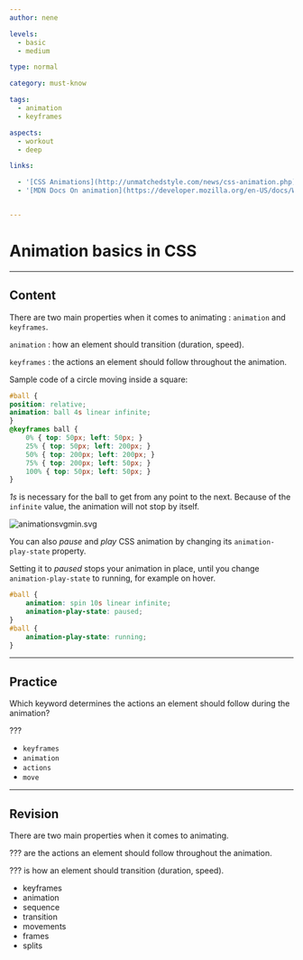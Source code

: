 ```yaml
---
author: nene

levels:
  - basic
  - medium

type: normal

category: must-know

tags:
  - animation
  - keyframes

aspects:
  - workout
  - deep

links:

  - '[CSS Animations](http://unmatchedstyle.com/news/css-animation.php){article}'
  - '[MDN Docs On animation](https://developer.mozilla.org/en-US/docs/Web/CSS/animation){documentation}'


---
```


# Animation basics in CSS

---
## Content

There are two main properties when it comes to animating : `animation` and `keyframes`.

`animation` : how an element should transition (duration, speed).

`keyframes` : the actions an element should follow throughout the animation.

Sample code of a circle moving inside a square:  
```css
#ball {
position: relative;
animation: ball 4s linear infinite;
}
@keyframes ball {
    0% { top: 50px; left: 50px; }
    25% { top: 50px; left: 200px; }
    50% { top: 200px; left: 200px; }
    75% { top: 200px; left: 50px; }
    100% { top: 50px; left: 50px; }
}
```
*1s* is necessary for the ball to get from any point to the next. Because of the `infinite` value, the animation will not stop by itself.

![animationsvgmin.svg](https://img.enkipro.com/f3391cbe5ba0db6aab629bfd8a191e7a.png)


You can also _pause_ and _play_ CSS animation by changing its `animation-play-state` property.

Setting it to _paused_ stops your animation in place, until you change `animation-play-state` to running, for example on hover.
```css
#ball {
    animation: spin 10s linear infinite;
    animation-play-state: paused;
}
#ball {
    animation-play-state: running;
}
```

---
## Practice

Which keyword determines the actions an element should follow during the animation?

???

* `keyframes`
* `animation`
* `actions`
* `move`

---
## Revision

There are two main properties when it comes to animating.

??? are the actions an element should follow throughout the animation.

??? is how an element should transition (duration, speed).


* keyframes
* animation
* sequence
* transition
* movements
* frames
* splits

